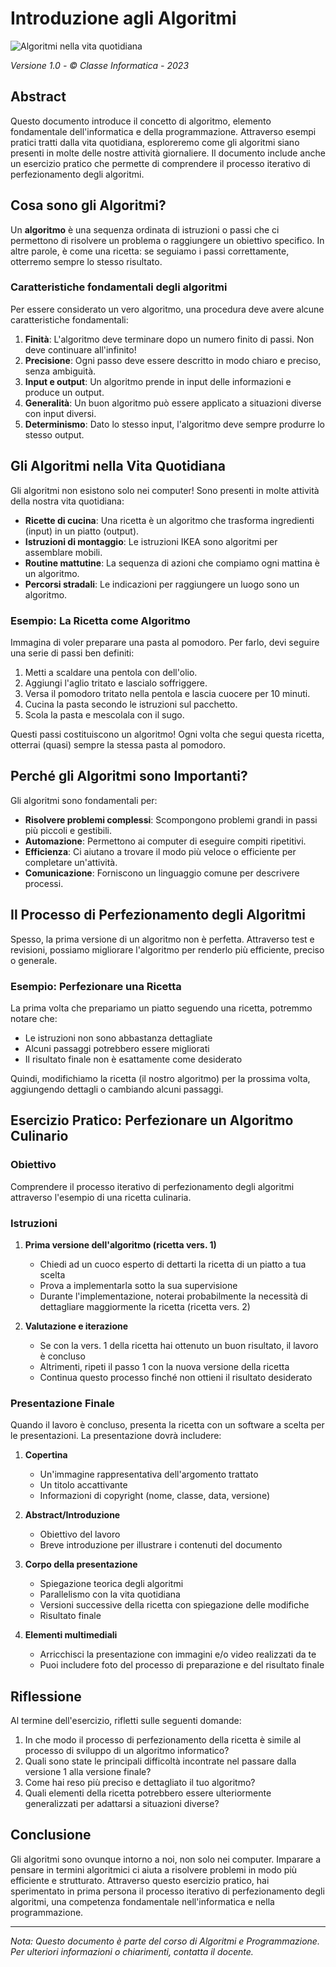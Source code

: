# Introduzione agli Algoritmi

![Algoritmi nella vita quotidiana](https://upload.wikimedia.org/wikipedia/commons/d/d6/FlowchartExample.png)

*Versione 1.0 - © Classe Informatica - 2023*

## Abstract

Questo documento introduce il concetto di algoritmo, elemento fondamentale dell'informatica e della programmazione. Attraverso esempi pratici tratti dalla vita quotidiana, esploreremo come gli algoritmi siano presenti in molte delle nostre attività giornaliere. Il documento include anche un esercizio pratico che permette di comprendere il processo iterativo di perfezionamento degli algoritmi.

## Cosa sono gli Algoritmi?

Un **algoritmo** è una sequenza ordinata di istruzioni o passi che ci permettono di risolvere un problema o raggiungere un obiettivo specifico. In altre parole, è come una ricetta: se seguiamo i passi correttamente, otterremo sempre lo stesso risultato.

### Caratteristiche fondamentali degli algoritmi

Per essere considerato un vero algoritmo, una procedura deve avere alcune caratteristiche fondamentali:

1. **Finità**: L'algoritmo deve terminare dopo un numero finito di passi. Non deve continuare all'infinito!
2. **Precisione**: Ogni passo deve essere descritto in modo chiaro e preciso, senza ambiguità.
3. **Input e output**: Un algoritmo prende in input delle informazioni e produce un output.
4. **Generalità**: Un buon algoritmo può essere applicato a situazioni diverse con input diversi.
5. **Determinismo**: Dato lo stesso input, l'algoritmo deve sempre produrre lo stesso output.

## Gli Algoritmi nella Vita Quotidiana

Gli algoritmi non esistono solo nei computer! Sono presenti in molte attività della nostra vita quotidiana:

- **Ricette di cucina**: Una ricetta è un algoritmo che trasforma ingredienti (input) in un piatto (output).
- **Istruzioni di montaggio**: Le istruzioni IKEA sono algoritmi per assemblare mobili.
- **Routine mattutine**: La sequenza di azioni che compiamo ogni mattina è un algoritmo.
- **Percorsi stradali**: Le indicazioni per raggiungere un luogo sono un algoritmo.

### Esempio: La Ricetta come Algoritmo

Immagina di voler preparare una pasta al pomodoro. Per farlo, devi seguire una serie di passi ben definiti:

1. Metti a scaldare una pentola con dell'olio.
2. Aggiungi l'aglio tritato e lascialo soffriggere.
3. Versa il pomodoro tritato nella pentola e lascia cuocere per 10 minuti.
4. Cucina la pasta secondo le istruzioni sul pacchetto.
5. Scola la pasta e mescolala con il sugo.

Questi passi costituiscono un algoritmo! Ogni volta che segui questa ricetta, otterrai (quasi) sempre la stessa pasta al pomodoro.

## Perché gli Algoritmi sono Importanti?

Gli algoritmi sono fondamentali per:

- **Risolvere problemi complessi**: Scompongono problemi grandi in passi più piccoli e gestibili.
- **Automazione**: Permettono ai computer di eseguire compiti ripetitivi.
- **Efficienza**: Ci aiutano a trovare il modo più veloce o efficiente per completare un'attività.
- **Comunicazione**: Forniscono un linguaggio comune per descrivere processi.

## Il Processo di Perfezionamento degli Algoritmi

Spesso, la prima versione di un algoritmo non è perfetta. Attraverso test e revisioni, possiamo migliorare l'algoritmo per renderlo più efficiente, preciso o generale.

### Esempio: Perfezionare una Ricetta

La prima volta che prepariamo un piatto seguendo una ricetta, potremmo notare che:
- Le istruzioni non sono abbastanza dettagliate
- Alcuni passaggi potrebbero essere migliorati
- Il risultato finale non è esattamente come desiderato

Quindi, modifichiamo la ricetta (il nostro algoritmo) per la prossima volta, aggiungendo dettagli o cambiando alcuni passaggi.

## Esercizio Pratico: Perfezionare un Algoritmo Culinario

### Obiettivo
Comprendere il processo iterativo di perfezionamento degli algoritmi attraverso l'esempio di una ricetta culinaria.

### Istruzioni

1. **Prima versione dell'algoritmo (ricetta vers. 1)**
   - Chiedi ad un cuoco esperto di dettarti la ricetta di un piatto a tua scelta
   - Prova a implementarla sotto la sua supervisione
   - Durante l'implementazione, noterai probabilmente la necessità di dettagliare maggiormente la ricetta (ricetta vers. 2)

2. **Valutazione e iterazione**
   - Se con la vers. 1 della ricetta hai ottenuto un buon risultato, il lavoro è concluso
   - Altrimenti, ripeti il passo 1 con la nuova versione della ricetta
   - Continua questo processo finché non ottieni il risultato desiderato

### Presentazione Finale

Quando il lavoro è concluso, presenta la ricetta con un software a scelta per le presentazioni. La presentazione dovrà includere:

1. **Copertina**
   - Un'immagine rappresentativa dell'argomento trattato
   - Un titolo accattivante
   - Informazioni di copyright (nome, classe, data, versione)

2. **Abstract/Introduzione**
   - Obiettivo del lavoro
   - Breve introduzione per illustrare i contenuti del documento

3. **Corpo della presentazione**
   - Spiegazione teorica degli algoritmi
   - Parallelismo con la vita quotidiana
   - Versioni successive della ricetta con spiegazione delle modifiche
   - Risultato finale

4. **Elementi multimediali**
   - Arricchisci la presentazione con immagini e/o video realizzati da te
   - Puoi includere foto del processo di preparazione e del risultato finale

## Riflessione

Al termine dell'esercizio, rifletti sulle seguenti domande:

1. In che modo il processo di perfezionamento della ricetta è simile al processo di sviluppo di un algoritmo informatico?
2. Quali sono state le principali difficoltà incontrate nel passare dalla versione 1 alla versione finale?
3. Come hai reso più preciso e dettagliato il tuo algoritmo?
4. Quali elementi della ricetta potrebbero essere ulteriormente generalizzati per adattarsi a situazioni diverse?

## Conclusione

Gli algoritmi sono ovunque intorno a noi, non solo nei computer. Imparare a pensare in termini algoritmici ci aiuta a risolvere problemi in modo più efficiente e strutturato. Attraverso questo esercizio pratico, hai sperimentato in prima persona il processo iterativo di perfezionamento degli algoritmi, una competenza fondamentale nell'informatica e nella programmazione.

---

*Nota: Questo documento è parte del corso di Algoritmi e Programmazione. Per ulteriori informazioni o chiarimenti, contatta il docente.*